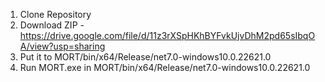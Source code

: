 1. Clone Repository
2. Download ZIP - https://drive.google.com/file/d/11z3rXSpHKhBYFvkUjvDhM2pd65sIbqOA/view?usp=sharing
3. Put it to MORT/bin/x64/Release/net7.0-windows10.0.22621.0
4. Run MORT.exe in MORT/bin/x64/Release/net7.0-windows10.0.22621.0
